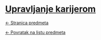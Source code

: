 # [Upravljanje karijerom](https://www.github.com/studosi-fer/UPRKAR)
[<- Stranica predmeta](https://www.fer.unizg.hr/predmet/karijera)

[<- Povratak na listu predmeta](https://www.github.com/studosi/FER)